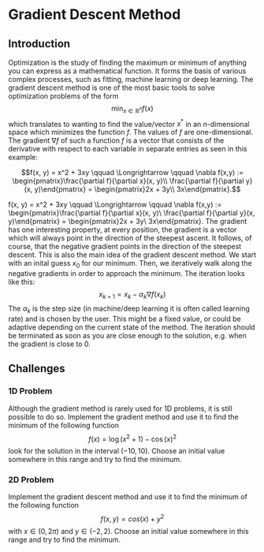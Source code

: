 # Gradient Descent Method

## Introduction

Optimization is the study of finding the maximum or minimum of anything you can express as a mathematical function. It forms the basis of various complex processes, such as fitting, machine learning or deep learning. The gradient descent method is one of the most basic tools to solve optimization problems of the form
$$\min_{x \in \mathbb{R}^n} f(x)$$
which translates to wanting to find the value/vector $x^*$ in an $n$-dimensional space which minimizes the function $f$. The values of $f$ are one-dimensional. The gradient $\nabla f$ of such a function $f$ is a vector that consists of the derivative with respect to each variable in separate entries as seen in this example:
```math
f(x, y) = x^2 + 3xy \qquad \Longrightarrow \qquad \nabla f(x,y) := \begin{pmatrix}\frac{\partial f}{\partial x}(x, y)\\ \frac{\partial f}{\partial y}(x, y)\end{pmatrix} = \begin{pmatrix}2x + 3y\\ 3x\end{pmatrix}.
```
f(x, y) = x^2 + 3xy \qquad \Longrightarrow \qquad \nabla f(x,y) := \begin{pmatrix}\frac{\partial f}{\partial x}(x, y)\\ \frac{\partial f}{\partial y}(x, y)\end{pmatrix} = \begin{pmatrix}2x + 3y\\ 3x\end{pmatrix}.
The gradient has one interesting property, at every position, the gradient is a vector which will always point in the direction of the steepest ascent. It follows, of course, that the negative gradient points in the direction of the steepest descent. This is also the main idea of the gradient descent method. We start with an inital guess $x_0$ for our minimum. Then, we iteratively walk along the negative gradients in order to approach the minimum. The iteration looks like this:
$$x_{k+1} = x_k - \alpha_k \nabla f(x_k)$$
The $\alpha_k$ is the step size (in machine/deep learning it is often called learning rate) and is chosen by the user. This might be a fixed value, or could be adaptive depending on the current state of the method. The iteration should be terminated as soon as you are close enough to the solution, e.g. when the gradient is close to $0$.

## Challenges

### 1D Problem

Although the gradient method is rarely used for 1D problems, it is still possible to do so. Implement the gradient method and use it to find the minimum of the following function
$$f(x) = \log(x^2 + 1) - \cos(x)^2$$
look for the solution in the interval $(-10,10)$. Choose an initial value somewhere in this range and try to find the minimum.

### 2D Problem

Implement the gradient descent method and use it to find the minimum of the following function
$$f(x,y) = cos(x) + y^2$$
with $x \in (0, 2\pi)$ and $y \in (-2,2)$. Choose an initial value somewhere in this range and try to find the minimum.
